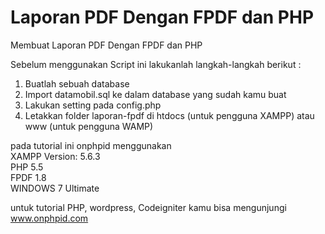 # Laporan PDF Dengan FPDF dan PHP
Membuat Laporan PDF Dengan FPDF dan PHP

Sebelum menggunakan Script ini lakukanlah langkah-langkah berikut :
<ol>
<li>Buatlah sebuah database</li>
<li>Import datamobil.sql ke dalam database yang sudah kamu buat</li>
<li>Lakukan setting pada config.php</li>
<li>Letakkan folder laporan-fpdf di htdocs (untuk pengguna XAMPP) atau www (untuk pengguna WAMP)</li>
</ol>

pada tutorial ini onphpid menggunakan<br/>
XAMPP Version: 5.6.3<br/>
PHP 5.5<br/>
FPDF 1.8<br/>
WINDOWS 7 Ultimate<br/>

untuk tutorial PHP, wordpress, Codeigniter kamu bisa mengunjungi <a href="http://www.onphpid.com">www.onphpid.com</a>
